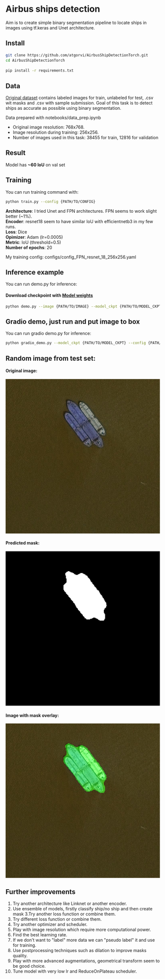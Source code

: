 # Airbus ships detection
Aim is to create simple binary segmentation pipeline to locate ships in images using tf.keras and Unet architecture.

## Install
```sh
git clone https://github.com/atgorvi/AirbusShipDetectionTorch.git
cd AirbusShipDetectionTorch

pip install -r requirements.txt
```
## Data
[Original dataset](https://www.kaggle.com/competitions/airbus-ship-detection/data) 
contains labeled images for train, unlabeled for test, .csv wit masks and .csv with sample submission.
Goal of this task is to detect ships as accurate as possible using binary segmentation. 

Data prepared with notebooks/data_prep.ipynb

- Original image resolution: 768x768.
- Image resolution during training: 256x256.
- Number of images used in this task: 38455 for train, 12816 for validation

## Result
Model has **~60 IoU** on val set

## Training
You can run training command with:
```sh
python train.py --config {PATH/TO/CONFIG}
```
**Architecture**: I tried Unet and FPN architectures. FPN seems to work slight better (~1%). \
**Encoder**: resnet18 seem to have similar IoU with efficientnetb3 in my few runs. \
**Loss**: Dice \
**Opimizer**: Adam (lr=0.0005) \
**Metric**: IoU (threshold=0.5) \
**Number of epochs**: 20 

My training config: configs/config_FPN_resnet_18_256x256.yaml

## Inference example
You can run demo.py for inference:
#### Download checkpoint with [Model weights](https://drive.google.com/file/d/1s6m-5aNJfV_7WbPUrQB8xBeSp6RiSlJh/view?usp=sharing)
```sh
python demo.py --image {PATH/TO/IMAGE} --model_ckpt {PATH/TO/MODEL_CKPT} --config {PATH/TO/CONFIG}
```
## Gradio demo, just run and put image to box
You can run gradio demo.py for inference:
```sh
python gradio_demo.py --model_ckpt {PATH/TO/MODEL_CKPT} --config {PATH/TO/CONFIG}
```

## Random image from test set:
#### Original image:
![Original image](https://github.com/atgorvi/AirbusShipDetectionTorch/blob/3247b3e7303bd20da2e486073694808f935c7ece/data/inference/original.jpg)
#### Predicted mask:
![Predicted mask](https://github.com/atgorvi/AirbusShipDetectionTorch/blob/3247b3e7303bd20da2e486073694808f935c7ece/data/inference/pred_mask.jpg)
#### Image with mask overlay:
![Image with mask](https://github.com/atgorvi/AirbusShipDetectionTorch/blob/3247b3e7303bd20da2e486073694808f935c7ece/data/inference/masked.jpg)

## Further improvements
1. Try another architecture like Linknet or another encoder.
2. Use ensemble of models, firstly classify ship/no ship and then create mask 3.Try another loss function or combine them.
3. Try different loss function or combine them.
4. Try another optimizer and scheduler.
5. Play with image resolution which require more computational power.
6. Find the best learning rate.
7. If we don't want to "label" more data we can "pseudo label" it and use for training.
8. Use postprocessing techniques such as dilation to improve masks quality.
9. Play with more advanced augmentations, geometrical transform seem to be good choice.
10. Tune model with very low lr and ReduceOnPlateau scheduler.

